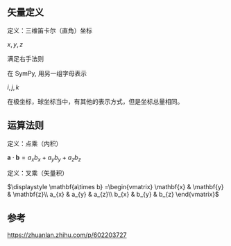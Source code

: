 ## 矢量定义

定义：三维笛卡尔（直角）坐标

$\displaystyle x,y,z$

满足右手法则

在 SymPy, 用另一组字母表示

$\displaystyle i,j,k$

在极坐标，球坐标当中，有其他的表示方式，但是坐标总量相同。

## 运算法则

定义：点乘（内积）

$\displaystyle \mathbf{a} \cdot \mathbf{b} =a_{x} b_{x} +a_{y} b_{y} +a_{z} b_{z}$

定义：叉乘（矢量积）

$\displaystyle \mathbf{a\times b} =\begin{vmatrix}
\mathbf{x} & \mathbf{y} & \mathbf{z}\\
a_{x} & a_{y} & a_{z}\\
b_{x} & b_{y} & b_{z}
\end{vmatrix}$

## 参考

https://zhuanlan.zhihu.com/p/602203727